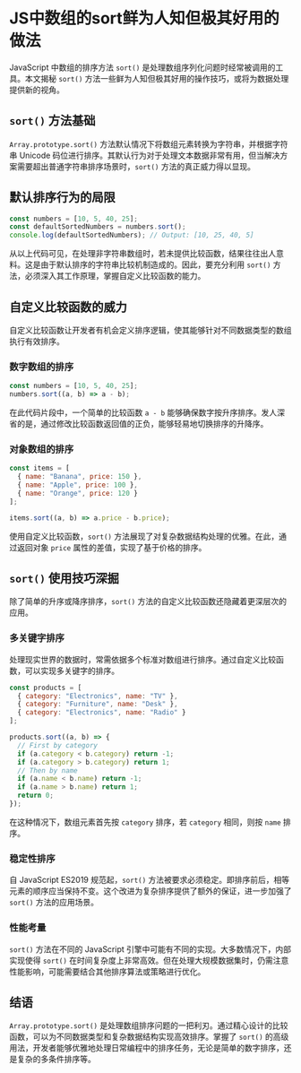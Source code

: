 # JS中数组的sort鲜为人知但极其好用的做法

JavaScript 中数组的排序方法 `sort()` 是处理数组序列化问题时经常被调用的工具。本文揭秘 `sort()` 方法一些鲜为人知但极其好用的操作技巧，或将为数据处理提供新的视角。

## `sort()` 方法基础

`Array.prototype.sort()` 方法默认情况下将数组元素转换为字符串，并根据字符串 Unicode 码位进行排序。其默认行为对于处理文本数据非常有用，但当解决方案需要超出普通字符串排序场景时，`sort()` 方法的真正威力得以显现。

## 默认排序行为的局限

```javascript
const numbers = [10, 5, 40, 25];
const defaultSortedNumbers = numbers.sort();
console.log(defaultSortedNumbers); // Output: [10, 25, 40, 5]
```

从以上代码可见，在处理非字符串数组时，若未提供比较函数，结果往往出人意料。这是由于默认排序的字符串比较机制造成的。因此，要充分利用 `sort()` 方法，必须深入其工作原理，掌握自定义比较函数的能力。

## 自定义比较函数的威力

自定义比较函数让开发者有机会定义排序逻辑，使其能够针对不同数据类型的数组执行有效排序。

### 数字数组的排序

```javascript
const numbers = [10, 5, 40, 25];
numbers.sort((a, b) => a - b);
```

在此代码片段中，一个简单的比较函数 `a - b` 能够确保数字按升序排序。发人深省的是，通过修改比较函数返回值的正负，能够轻易地切换排序的升降序。

### 对象数组的排序

```javascript
const items = [
  { name: "Banana", price: 150 },
  { name: "Apple", price: 100 },
  { name: "Orange", price: 120 }
];

items.sort((a, b) => a.price - b.price);
```

使用自定义比较函数，`sort()` 方法展现了对复杂数据结构处理的优雅。在此，通过返回对象 `price` 属性的差值，实现了基于价格的排序。

## `sort()` 使用技巧深掘

除了简单的升序或降序排序，`sort()` 方法的自定义比较函数还隐藏着更深层次的应用。

### 多关键字排序

处理现实世界的数据时，常需依据多个标准对数组进行排序。通过自定义比较函数，可以实现多关键字的排序。

```javascript
const products = [
  { category: "Electronics", name: "TV" },
  { category: "Furniture", name: "Desk" },
  { category: "Electronics", name: "Radio" }
];

products.sort((a, b) => {
  // First by category
  if (a.category < b.category) return -1;
  if (a.category > b.category) return 1;
  // Then by name
  if (a.name < b.name) return -1;
  if (a.name > b.name) return 1;
  return 0;
});
```

在这种情况下，数组元素首先按 `category` 排序，若 `category` 相同，则按 `name` 排序。

### 稳定性排序

自 JavaScript ES2019 规范起，`sort()` 方法被要求必须稳定。即排序前后，相等元素的顺序应当保持不变。这个改进为复杂排序提供了额外的保证，进一步加强了 `sort()` 方法的应用场景。

### 性能考量

`sort()` 方法在不同的 JavaScript 引擎中可能有不同的实现。大多数情况下，内部实现使得 `sort()` 在时间复杂度上非常高效。但在处理大规模数据集时，仍需注意性能影响，可能需要结合其他排序算法或策略进行优化。

## 结语

`Array.prototype.sort()` 是处理数组排序问题的一把利刃。通过精心设计的比较函数，可以为不同数据类型和复杂数据结构实现高效排序。掌握了 `sort()` 的高级用法，开发者能够优雅地处理日常编程中的排序任务，无论是简单的数字排序，还是复杂的多条件排序等。
